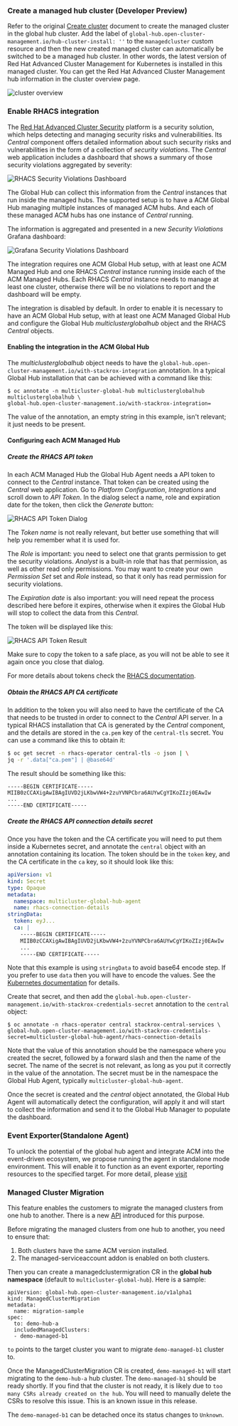 ### Create a managed hub cluster (Developer Preview)
Refer to the original [Create cluster](https://access.redhat.com/documentation/en-us/red_hat_advanced_cluster_management_for_kubernetes/2.8/html/clusters/cluster_mce_overview#creating-a-cluster) document to create the managed cluster in the global hub cluster. Add the label of `global-hub.open-cluster-management.io/hub-cluster-install: ''` to the `managedcluster` custom resource and then the new created managed cluster can automatically be switched to be a managed hub cluster. In other words, the latest version of Red Hat Advanced Cluster Management for Kubernetes is installed in this managed cluster. You can get the Red Hat Advanced Cluster Management hub information in the cluster overview page.

![cluster overview](./images/cluster_overview.png)

### Enable RHACS integration

The [Red Hat Advanced Cluster
Security](https://www.redhat.com/en/technologies/cloud-computing/openshift/advanced-cluster-security-kubernetes)
platform is a security solution, which helps detecting and managing security risks and
vulnerabilities. Its _Central_ component offers detailed information about such security risks and
vulnerabilities in the form of a collection of _security violations_. The _Central_ web application
includes a dashboard that shows a summary of those security violations aggregated by severity:

![RHACS Security Violations Dashboard](./images/rhacs-central-dashboard.png)

The Global Hub can collect this information from the _Central_ instances that run inside the managed
hubs. The supported setup is to have a ACM Global Hub managing multiple instances of managed ACM
hubs. And each of these managed ACM hubs has one instance of _Central_ running.

The information is aggregated and presented in a new _Security Violations_ Grafana dashboard:

![Grafana Security Violations Dashboard](./images/rhacs-global-hub-dashboard.png)

The integration requires one ACM Global Hub setup, with at least one ACM Managed Hub and one
RHACS _Central_ instance running inside each of the ACM Managed Hubs. Each RHACS _Central_
instance needs to manage at least one cluster, otherwise there will be no violations to report and
the dashboard will be empty.

The integration is disabled by default. In order to enable it is necessary to have an ACM Global Hub
setup, with at least one ACM Managed Global Hub and configure the Global Hub _multiclusterglobalhub_
object and the RHACS _Central_ objects.

#### Enabling the integration in the ACM Global Hub

The _multiclusterglobalhub_ object needs to have the
`global-hub.open-cluster-management.io/with-stackrox-integration` annotation. In a typical Global
Hub installation that can be achieved with a command like this:

```shell
$ oc annotate -n multicluster-global-hub multiclusterglobalhub multiclusterglobalhub \
global-hub.open-cluster-management.io/with-stackrox-integration=
```

The value of the annotation, an empty string in this example, isn't relevant; it just needs to be
present.

#### Configuring each ACM Managed Hub

##### Create the RHACS API token

In each ACM Managed Hub the Global Hub Agent needs a API token to connect to the _Central_ instance.
That token can be created using the _Central_ web application. Go to _Platform Configuration_,
_Integrations_ and scroll down to _API Token_. In the dialog select a name, role and expiration date
for the token, then click the _Generate_ button:

![RHACS API Token Dialog](./images/rhacs-create-api-token-dialog.png)

The _Token name_ is not really relevant, but better use something that will help you remember what
it is used for.

The _Role_ is important: you need to select one that grants permission to get the security
violations. _Analyst_ is a built-in role that has that permission, as well as other read only
permissions. You may want to create your own _Permission Set_ set and _Role_ instead, so that it
only has read permission for security violations.

The _Expiration date_ is also important: you will need repeat the process described here before it
expires, otherwise when it expires the Global Hub will stop to collect the data from this _Central_.

The token will be displayed like this:

![RHACS API Token Result](./images/rhacs-create-api-token-result.png)

Make sure to copy the token to a safe place, as you will not be able to see it again once you close
that dialog.

For more details about tokens check the [RHACS
documentation](https://docs.openshift.com/acs/4.5/configuration/configure-api-token.html).

##### Obtain the RHACS API CA certificate

In addition to the token you will also need to have the certificate of the CA that needs to be
trusted in order to connect to the _Central_ API server. In a typical RHACS installation that CA
is generated by the _Central_ component, and the details are stored in the `ca.pem` key of the
`central-tls` secret. You can use a command like this to obtain it:

```bash
$ oc get secret -n rhacs-operator central-tls -o json | \
jq -r '.data["ca.pem"] | @base64d'
```

The result should be something like this:

```
-----BEGIN CERTIFICATE-----
MIIB0zCCAXigAwIBAgIUVD2jLKbwVW4+2zuYVNPCbra6AUYwCgYIKoZIzj0EAwIw
...
-----END CERTIFICATE-----
```

##### Create the RHACS API connection details secret

Once you have the token and the CA certificate you will need to put them inside a Kubernetes secret,
and annotate the `central` object with an annotation containing its location. The token should be in
the `token` key, and the CA certificate in the `ca` key, so it should look like this:

```yaml
apiVersion: v1
kind: Secret
type: Opaque
metadata:
  namespace: multicluster-global-hub-agent
  name: rhacs-connection-details
stringData:
  token: eyJ...
  ca: |
    -----BEGIN CERTIFICATE-----
    MIIB0zCCAXigAwIBAgIUVD2jLKbwVW4+2zuYVNPCbra6AUYwCgYIKoZIzj0EAwIw
    ...
    -----END CERTIFICATE-----
```

Note that this example is using `stringData` to avoid base64 encode step. If you prefer to use
`data` then you will have to encode the values. See the [Kubernetes
documentation](https://kubernetes.io/docs/concepts/configuration/secret/) for details.

Create that secret, and then add the
`global-hub.open-cluster-management.io/with-stackrox-credentials-secret` annotation to the `central`
object:

```shell
$ oc annotate -n rhacs-operator central stackrox-central-services \
global-hub.open-cluster-management.io/with-stackrox-credentials-secret=multicluster-global-hub-agent/rhacs-connection-details
```

Note that the value of this annotation should be the namespace where you created the secret,
followed by a forward slash and then the name of the secret. The name of the secret is not relevant,
as long as you put it correctly in the value of the annotation. The secret must be in the namespace
the Global Hub Agent, typically `multicluster-global-hub-agent`.

Once the secret is created and the _central_ object annotated, the Global Hub Agent will
automatically detect the configuration, will apply it and will start to collect the information and
send it to the Global Hub Manager to populate the dashboard.

### Event Exporter(Standalone Agent)

To unlock the potential of the global hub agent and integrate ACM into the event-driven ecosystem, we propose running the agent in standalone mode environment. This will enable it to function as an event exporter, reporting resources to the specified target. For more detail, please [visit](./event-exporter/README.md)

### Managed Cluster Migration

This feature enables the customers to migrate the managed clusters from one hub to another. There is a new [API](https://github.com/stolostron/multicluster-global-hub/blob/main/operator/api/migration/v1alpha1/managedclustermigration_types.go) introduced for this purpose.

Before migrating the managed clusters from one hub to another, you need to ensure that:
1. Both clusters have the same ACM version installed.
2. The managed-serviceaccount addon is enabled on both clusters.

Then you can create a managedclustermigration CR in the **global hub namespace** (default to `multicluster-global-hub`). Here is a sample:
```
apiVersion: global-hub.open-cluster-management.io/v1alpha1
kind: ManagedClusterMigration
metadata:
  name: migration-sample
spec:
  to: demo-hub-a
  includedManagedClusters:
  - demo-managed-b1
```
`to` points to the target cluster you want to migrate `demo-managed-b1` cluster to.

Once the ManagedClusterMigration CR is created, `demo-managed-b1` will start migrating to the `demo-hub-a` hub cluster. The `demo-managed-b1` should be ready shortly. If you find that the cluster is not ready, it is likely due to `too many CSRs already created on the hub`. You will need to manually delete the CSRs to resolve this issue. This is an known issue in this release.

The `demo-managed-b1` can be detached once its status changes to `Unknown`.